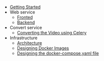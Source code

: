 - [Getting Started](/README)
- Web service
    - [Fronted](/app/frontend.md)
    - [Backend](/app/backend.md)
- Convert service
    - [Converting the Video using Celery](/app/converting-youtube-video-to-mp3-celery.md)
- Infrastructure
    - [Architecture](/docker/architecture.md)
    - [Designing Docker Images](/coming-soon.md)
    - [Designing the docker-compose.yaml file](/coming-soon.md)